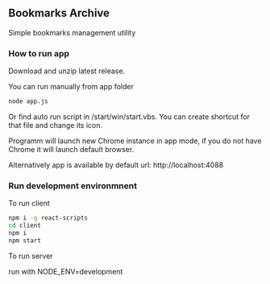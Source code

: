 ## Bookmarks Archive

Simple bookmarks management utility

### How to run app

Download and unzip latest release.

You can run manually from app folder

``` bash
node app.js
```

Or find auto run script in /start/win/start.vbs. You can create shortcut for that file and change its icon.

Programm will launch new Chrome instance in app mode, if you do not have Chrome it will launch default browser.

Alternatively app is available by default url: http://localhost:4088

### Run development environmnent

To run client

```bash
npm i -g react-scripts
cd client
npm i
npm start
```

To run server

run with NODE_ENV=development